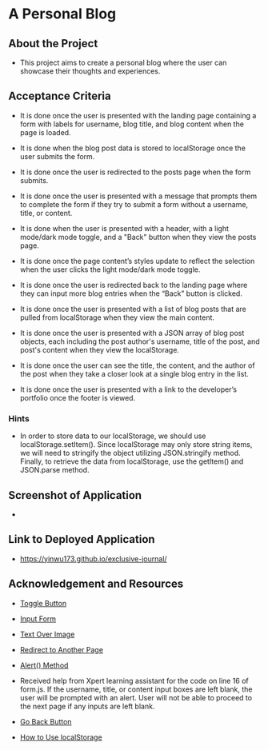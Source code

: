 # A Personal Blog

## About the Project

* This project aims to create a personal blog where the user can showcase their thoughts and experiences.

## Acceptance Criteria

* It is done once the user is presented with the landing page containing a form with labels for username, blog title, and blog content when the page is loaded. 

* It is done when the blog post data is stored to localStorage once the user submits the form. 

* It is done once the user is redirected to the posts page when the form submits. 

* It is done once the user is presented with a message that prompts them to complete the form if they try to submit a form without a username, title, or content.

* It is done when the user is presented with a header, with a light mode/dark mode toggle, and a "Back" button when they view the posts page.

* It is done once the page content’s styles update to reflect the selection when the user clicks the light mode/dark mode toggle. 

* It is done once the user is redirected back to the landing page where they can input more blog entries when the “Back” button is clicked. 

* It is done once the user is presented with a list of blog posts that are pulled from localStorage when they view the main content.

* It is done once the user is presented with a JSON array of blog post objects, each including the post author's username, title of the post, and post's content when they view the localStorage.

* It is done once the user can see the title, the content, and the author of the post when they take a closer look at a single blog entry in the list. 

* It is done once the user is presented with a link to the developer’s portfolio once the footer is viewed. 

### Hints

* In order to store data to our localStorage, we should use localStorage.setItem(). Since localStorage may only store string items, we will need to stringify the object utilizing JSON.stringify method. Finally, to retrieve the data from localStorage, use the getItem() and JSON.parse method.

## Screenshot of Application

*

## Link to Deployed Application

* https://yinwu173.github.io/exclusive-journal/

## Acknowledgement and Resources

* [Toggle Button](https://www.w3schools.com/howto/howto_js_toggle_dark_mode.asp)

* [Input Form](https://www.w3schools.com/tags/tag_label.asp)

* [Text Over Image](https://www.w3schools.com/howto/howto_css_image_text.asp)

* [Redirect to Another Page](https://www.w3schools.com/howto/howto_js_redirect_webpage.asp)

* [Alert() Method](https://www.w3schools.com/jsref/met_win_alert.asp)

* Received help from Xpert learning assistant for the code on line 16 of form.js. If the username, title, or content input boxes are left blank, the user will be prompted with an alert. User will not be able to proceed to the next page if any inputs are left blank. 

* [Go Back Button](https://www.w3schools.com/js/tryit.asp?filename=tryjs_history_back) 

* [How to Use localStorage](https://www.freecodecamp.org/news/use-local-storage-in-modern-applications/) 